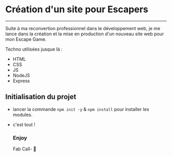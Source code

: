 # Création d'un site pour Escapers
----------------------------------

Suite à ma reconvertion professionnel dans le développement web,
je me lance dans la création et la mise en production d'un nouveau site web pour mon Escape Game. 

Techno utilisées jusque là : 
- HTML
- CSS
- JS
- NodeJS
- Express


## Initialisation du projet 

- lancer la commande ``` npm init -y ``` & ``` npm install ``` 
pour installer les modules.
- c'est tout ! 
  

  ### Enjoy  


  Fab Call- :wave:

